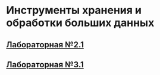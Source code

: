 # Инструменты хранения и обработки больших данных

## [Лабораторная №2.1](/Сабитова_лаб2.1.pdf)

## [Лабораторная №3.1](/Сабитова_лаб3.1.pdf)

